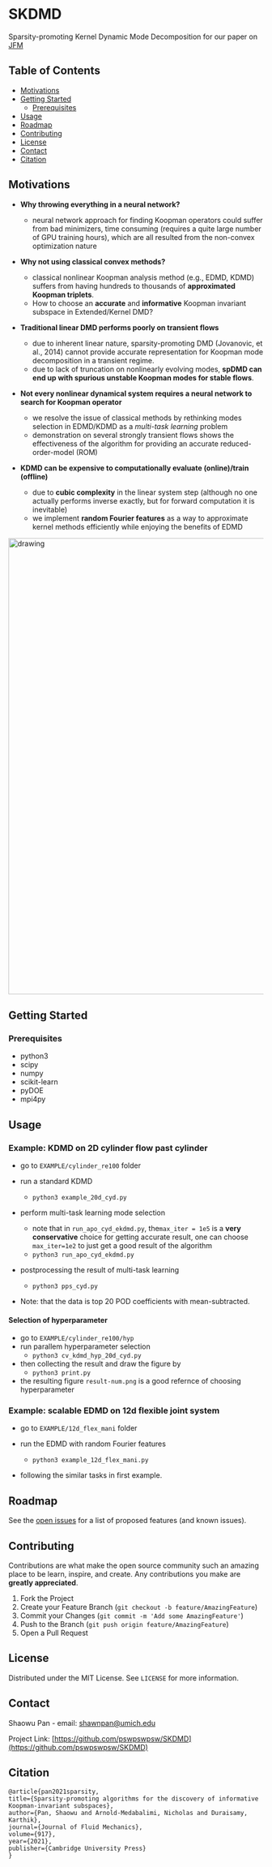 <!--
*** Thanks for checking out this README Template. If you have a suggestion that would
*** make this better, please fork the repo and create a pull request or simply open
*** an issue with the tag "enhancement".
*** Thanks again! Now go create something AMAZING! :D
***
***
***
*** To avoid retyping too much info. Do a search and replace for the following:
*** github_username, repo_name, twitter_handle, email
-->





<!-- PROJECT SHIELDS -->
<!--
*** I'm using markdown "reference style" links for readability.
*** Reference links are enclosed in brackets [ ] instead of parentheses ( ).
*** See the bottom of this document for the declaration of the reference variables
*** for contributors-url, forks-url, etc. This is an optional, concise syntax you may use.
*** https://www.markdownguide.org/basic-syntax/#reference-style-links
-->


# SKDMD
Sparsity-promoting Kernel Dynamic Mode Decomposition for our paper on [JFM](https://www.cambridge.org/core/journals/journal-of-fluid-mechanics/article/sparsitypromoting-algorithms-for-the-discovery-of-informative-koopmaninvariant-subspaces/F52F03ED181023369A661EF09B57281A)

## Table of Contents

* [Motivations](#motivations)
* [Getting Started](#getting-started)
  * [Prerequisites](#prerequisites)
* [Usage](#usage)
* [Roadmap](#roadmap)
* [Contributing](#contributing)
* [License](#license)
* [Contact](#contact)
* [Citation](#cite)


## Motivations

- **Why throwing everything in a neural network?**
  - neural network approach for finding Koopman operators could suffer from bad minimizers, time consuming (requires a quite large number of GPU training hours), which are all resulted from the non-convex optimization nature 

- **Why not using classical convex methods?**
  - classical nonlinear Koopman analysis method (e.g., EDMD, KDMD) suffers from having hundreds to thousands of **approximated Koopman triplets**. 
  - How to choose an **accurate** and **informative** Koopman invariant subspace in Extended/Kernel DMD?

- **Traditional linear DMD performs poorly on transient flows**
  - due to inherent linear nature, sparsity-promoting DMD (Jovanovic, et al., 2014) cannot provide accurate representation for Koopman mode decomposition in a transient regime. 
  - due to lack of truncation on nonlinearly evolving modes, **spDMD can end up with spurious unstable Koopman modes for stable flows**.

- **Not every nonlinear dynamical system requires a neural network to search for Koopman operator**
  - we resolve the issue of classical methods by rethinking modes selection in EDMD/KDMD as a *multi-task learning* problem
  - demonstration on several strongly transient flows shows the effectiveness of the algorithm for providing an accurate reduced-order-model (ROM) 

- **KDMD can be expensive to computationally evaluate (online)/train (offline)**
  - due to **cubic complexity** in the linear system step (although no one actually performs inverse exactly, but for forward computation it is inevitable)
  - we implement **random Fourier features** as a way to approximate kernel methods efficiently while enjoying the benefits of EDMD

<img src="new_framework.png" alt="drawing" width="900"/>

## Getting Started

### Prerequisites
- python3
- scipy
- numpy
- scikit-learn
- pyDOE
- mpi4py



<!-- USAGE EXAMPLES -->
## Usage

###  Example: KDMD on 2D cylinder flow past cylinder

- go to `EXAMPLE/cylinder_re100` folder

- run a standard KDMD 

  - ```python3 example_20d_cyd.py ```

- perform multi-task learning mode selection
  - note that in `run_apo_cyd_ekdmd.py`, the`max_iter = 1e5` is a **very conservative** choice for getting accurate result, one can choose `max_iter=1e2` to just get a good result of the algorithm
  - ```python3 run_apo_cyd_ekdmd.py ```
  
- postprocessing the result of multi-task learning
  - ```python3 pps_cyd.py```

- Note: that the data is top 20 POD coefficients with mean-subtracted.

#### Selection of hyperparameter

- go to `EXAMPLE/cylinder_re100/hyp` 
- run parallem hyperparameter selection 
  - ```python3 cv_kdmd_hyp_20d_cyd.py```
- then collecting the result and draw the figure by
  - ```python3 print.py```
- the resulting figure `result-num.png` is a good refernce of choosing hyperparameter


### Example: scalable EDMD on 12d flexible joint system

- go to `EXAMPLE/12d_flex_mani` folder

- run the EDMD with random Fourier features
  - ```python3 example_12d_flex_mani.py ```

- following the similar tasks in first example. 


<!-- ROADMAP -->
## Roadmap

See the [open issues](https://github.com/pswpswpsw/SKDMD/issues) for a list of proposed features (and known issues).



<!-- CONTRIBUTING -->
## Contributing

Contributions are what make the open source community such an amazing place to be learn, inspire, and create. Any contributions you make are **greatly appreciated**.

1. Fork the Project
2. Create your Feature Branch (`git checkout -b feature/AmazingFeature`)
3. Commit your Changes (`git commit -m 'Add some AmazingFeature'`)
4. Push to the Branch (`git push origin feature/AmazingFeature`)
5. Open a Pull Request



<!-- LICENSE -->
## License

Distributed under the MIT License. See `LICENSE` for more information.



<!-- CONTACT -->
## Contact

Shaowu Pan - email: shawnpan@umich.edu

Project Link: [https://github.com/pswpswpsw/SKDMD](https://github.com/pswpswpsw/SKDMD)

## Citation


    @article{pan2021sparsity,
    title={Sparsity-promoting algorithms for the discovery of informative Koopman-invariant subspaces},
    author={Pan, Shaowu and Arnold-Medabalimi, Nicholas and Duraisamy, Karthik},
    journal={Journal of Fluid Mechanics},
    volume={917},
    year={2021},
    publisher={Cambridge University Press}
    }
